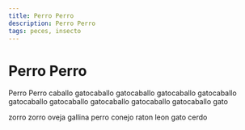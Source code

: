 ```yaml
---
title: Perro Perro
description: Perro Perro
tags: peces, insecto
---
```


# Perro Perro

Perro Perro caballo gatocaballo gatocaballo gatocaballo gatocaballo gatocaballo gatocaballo gatocaballo gatocaballo gatocaballo gato

zorro zorro oveja gallina perro conejo raton leon gato cerdo